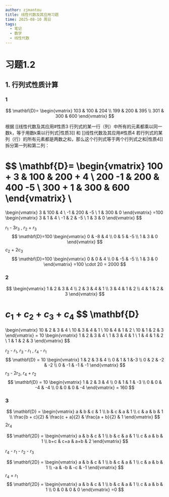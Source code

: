 ```yaml
---
author: zjmantou
title: 线性代数及其应用习题
time: 2025-08-10 周日
tags:
  - 笔记
  - 数学
  - 线性代数
---
```

# 习题1.2

## 1. 行列式性质计算

### 1
$$
\mathbf{D}=
\begin{vmatrix}
103 & 100 & 204 \\
199 & 200 & 395 \\
301 & 300 & 600
\end{vmatrix}
$$

根据 [[线性代数及其应用#性质3 行列式的某一行（列）中所有的元素都乘以同一数k，等于用数k乘以行列式|性质3]] 和 [[线性代数及其应用#性质4 若行列式的某列（行）的所有元素都是两数之和，那么这个行列式等于两个行列式之和|性质4]] 拆分第一列和第二列：

$$
\mathbf{D}=
\begin{vmatrix}
100 + 3 & 100 & 200 + 4 \\
200 -1 & 200 & 400 -5 \\
300 + 1 & 300 & 600
\end{vmatrix} \\
= 
\begin{vmatrix}
3 & 100 & 4 \\
-1 & 200 & -5 \\
1 & 300 & 0
\end{vmatrix}
=100
\begin{vmatrix}
3 & 1 & 4 \\
-1 & 2 & -5 \\
1 & 3 & 0
\end{vmatrix}
$$

$r_1$ - 3$r_3$ , $r_2$ + $r_3$ 
$$
\mathbf{D}=100
\begin{vmatrix}
0 & -8 & 4 \\
0 & 5 & -5 \\
1 & 3 & 0
\end{vmatrix}
$$
$c_2$ + 2$c_3$ 
$$
\mathbf{D}=100
\begin{vmatrix}
0 & 0 & 4 \\
0 & -5 & -5 \\
1 & 3 & 0
\end{vmatrix}
=100 \cdot 20 = 2000
$$

### 2
$$
\begin{vmatrix}
1 & 2 & 3 & 4 \\
2 & 3 & 4 & 1 \\
3 & 4 & 1 & 2 \\
4 & 1 & 2 & 3
\end{vmatrix}
$$

$c_1$ + $c_2$ + $c_3$ + $c_4$ 
$$
\mathbf{D}
=
\begin{vmatrix}
10 & 2 & 3 & 4 \\
10 & 3 & 4 & 1 \\
10 & 4 & 1 & 2 \\
10 & 1 & 2 & 3
\end{vmatrix}
= 10 
\begin{vmatrix}
1 & 2 & 3 & 4 \\
1 & 3 & 4 & 1 \\
1 & 4 & 1 & 2 \\
1 & 1 & 2 & 3
\end{vmatrix}
$$

$r_2$ - $r_1$, $r_3$ - $r_1$ , $r_4$ - $r_1$
$$
\mathbf{D} = 10
\begin{vmatrix}
1 & 2 & 3 & 4 \\
0 & 1 & 1 &-3 \\
0 & 2 & -2 & -2 \\
0 & -1 & -1 & -1
\end{vmatrix}
$$
$r_3$ - $2r_2$, $r_4$ + $r_2$ 
$$
\mathbf{D} = 10
\begin{vmatrix}
1 & 2 & 3 & 4 \\
0 & 1 & 1 & -3 \\
0 & 0 & -4 & -4 \\
0 & 0 & 0 & -4
\end{vmatrix}
= 160
$$

### 3
$$
\mathbf{D} = 
\begin{vmatrix}
a & b & c & 1 \\
b & c & a & 1 \\
c & a & b & 1 \\
\frac{b + c}{2} & \frac{c + a}{2} & \frac{a + b}{2} & 1
\end{vmatrix}
$$
2$r_4$ 

$$
\mathbf{2D} = 
\begin{vmatrix}
a & b & c & 1 \\
b & c & a & 1 \\
c & a & b & 1 \\
b+c & c+a & a+b & 2
\end{vmatrix}
$$

$r_4$ - $r_1$ - $r_2$ - $r_3$

$$
\mathbf{2D} = 
\begin{vmatrix}
a & b & c & 1 \\
b & c & a & 1 \\
c & a & b & 1 \\
-a & -b & -c & -1
\end{vmatrix}
$$
$r_4$ + $r_1$ 
$$
\mathbf{2D} = 
\begin{vmatrix}
a & b & c & 1 \\
b & c & a & 1 \\
c & a & b & 1 \\
0 & 0 & 0 & 0
\end{vmatrix}
=0
$$
